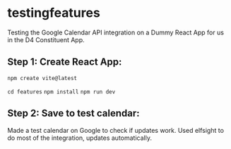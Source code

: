 # testingfeatures

Testing the Google Calendar API integration on a Dummy React App for us in the D4 Constituent App.

## Step 1: Create React App:
```npm create vite@latest```


```cd features```
```npm install```
```npm run dev```


## Step 2: Save to test calendar:
Made a test calendar on Google to check if updates work. Used elfsight to do most of the integration, updates automatically.

